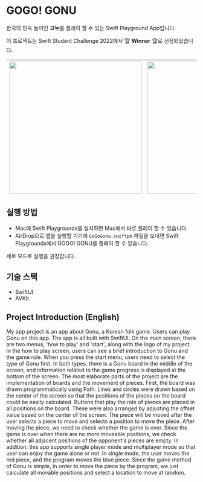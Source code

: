 # GOGO! GONU

한국의 민속 놀이인 **고누**를 플레이 할 수 있는 Swift Playground App입니다.

이 프로젝트는 Swift Student Challenge 2022에서 🏆 **Winner** 🏆로 선정되었습니다. 

| <img width="350" src="https://user-images.githubusercontent.com/68412683/213888167-f3088e20-5ec3-45d5-b4b2-47e52696b9d1.png"> | <img width="350" src="https://user-images.githubusercontent.com/68412683/213888169-09d09392-96ee-4522-8bf3-4dbd8241e6f0.png"> | <img width="350" src="https://user-images.githubusercontent.com/68412683/213888170-03bfe094-9e85-4c81-8f3d-861233085b97.png"> |
| --- | --- | --- |



## 실행 방법

- Mac에 Swift Playgrounds를 설치하면 Mac에서 바로 플레이 할 수 있습니다.
- AirDrop으로 앱을 실행할 기기에 `GoGoGonu.swiftpm` 파일을 보내면 Swift Playgrounds에서 GOGO! GONU를 플레이 할 수 있습니다.

세로 모드로 실행을 권장합니다.

## 기술 스택

- SwiftUI
- AVKit

## Project Introduction (English)

My app project is an app about Gonu, a Korean folk game. Users can play Gonu on this app. The app is all built with SwiftUI. On the main screen, there are two menus, 'how to play' and 'start', along with the logo of my project. In the how to play screen, users can see a brief introduction to Gonu and the game rule. When you press the start menu, users need to select the type of Gonu first. In both types, there is a Gonu board in the middle of the screen, and information related to the game progress is displayed at the bottom of the screen. The most elaborate parts of the project are the implementation of boards and the movement of pieces. First, the board was drawn programmatically using Path. Lines and circles were drawn based on the center of the screen so that the positions of the pieces on the board could be easily calculated. Buttons that play the role of pieces are placed in all positions on the board. These were also arranged by adjusting the offset value based on the center of the screen. The piece will be moved after the user selects a piece to move and selects a position to move the piece. After moving the piece, we need to check whether the game is over. Since the game is over when there are no more moveable positions, we check whether all adjacent positions of the opponent's pieces are empty. In addition, this app supports single player mode and multiplayer mode so that user can enjoy the game alone or not. In single mode, the user moves the red piece, and the program moves the blue piece. Since the game method of Gonu is simple, in order to move the piece by the program, we just calculate all movable positions and select a location to move at random.
